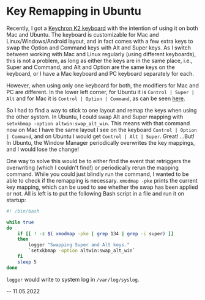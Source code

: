# Key Remapping in Ubuntu

Recently, I got a [Keychron K2 keyboard](https://www.keychron.com/products/keychron-k2-wireless-mechanical-keyboard) with the intention of using it on both Mac and Ubuntu. The keyboard is customizable for Mac and Linux/Windows/Android layout, and in fact comes with a few extra keys to swap the Option and Command keys with Alt and Super keys. As I switch between working with Mac and Linux regularly (using different keyboards), this is not a problem, as long as either the keys are in the same place, i.e., Super and Command, and Alt and Option are the same keys on the keyboard, or I have a Mac keyboard and PC keyboard separately for each. 

However, when using only one keyboard for both, the modifiers for Mac and PC are different. In the lower left corner, for Ubuntu it is  `Control | Super | Alt` and for Mac it is `Control | Option | Command`, as can be seen [here](https://cdn.shopify.com/s/files/1/0059/0630/1017/t/5/assets/pf-79ab923a--k2.jpeg?v=1607047922).

So I had to find a way to stick to one layout and remap the keys when using the other system. In Ubuntu, I could swap Alt and Super mapping with `setxkbmap -option altwin:swap_alt_win`. This means with that command now on Mac I have the same layout I see on the keyboard `Control | Option | Command`, and on Ubuntu I would get `Control | Alt | Super`. Great! 
...But! In Ubuntu, the Window Manager periodically overwrites the key mappings, and I would lose the change!

One way to solve this would be to either find the event that retriggers the overwriting (which I couldn't find!) or periodically rerun the mapping command. While you could just blindly run the command, I wanted to be able to check if the remapping is necessary. `xmodmap -pke` prints the current key mapping, which can be used to see whether the swap has been applied or not. All is left is to put the following Bash script in a file and run it on startup:

```bash
#! /bin/bash

while true
do 
    if [[ ! -z $( xmodmap -pke | grep 134 | grep -i super) ]]
    then 
        logger "Swapping Super and Alt keys." 
        `setxkbmap -option altwin:swap_alt_win`
    fi 
    sleep 5
done
```

`logger` would write to system log in `/var/log/syslog`.

-- 11.05.2022